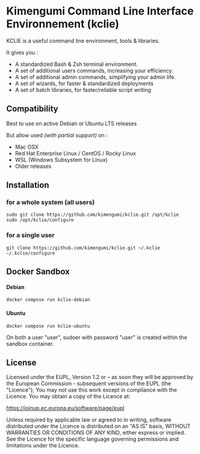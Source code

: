 Kimengumi Command Line Interface Environnement (kclie)
===================

KCLIE is a useful command line environment, tools & libraries.

It gives you :

- A standardized Bash & Zsh terminal environment.
- A set of additional users commands, increasing your efficiency.
- A set of additional admin commands, simplifying your admin life.
- A set of wizards, for faster & standardized deployments
- A set of batch libraries, for faster/reliable script writing

Compatibility
-------------

Best to use on active Debian or Ubuntu LTS releases

But allow used _(with partial support)_ on :

- Mac OSX
- Red Hat Enterprise Linux / CentOS / Rocky Linux
- WSL (Windows Subsystem for Linux)
- Older releases

Installation
-------------

### for a whole system (all users)

    sudo git clone https://github.com/kimengumi/kclie.git /opt/kclie
    sudo /opt/kclie/configure

### for a single user

    git clone https://github.com/kimengumi/kclie.git ~/.kclie
    ~/.kclie/configure

Docker Sandbox
-------------

#### Debian

    docker compose run kclie-debian

#### Ubuntu

    docker compose run kclie-ubuntu

On both a user "user", sudoer with password "user" is created within the sandbox container.

License
-------------

Licensed under the EUPL, Version 1.2 or – as soon they will be approved by
the European Commission - subsequent versions of the EUPL (the "Licence");
You may not use this work except in compliance with the Licence.
You may obtain a copy of the Licence at:

https://joinup.ec.europa.eu/software/page/eupl

Unless required by applicable law or agreed to in writing, software
distributed under the Licence is distributed on an "AS IS" basis,
WITHOUT WARRANTIES OR CONDITIONS OF ANY KIND, either express or implied.
See the Licence for the specific language governing permissions and
limitations under the Licence.